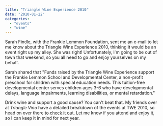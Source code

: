 ```yaml
---
title: "Triangle Wine Experience 2010"
date: "2010-01-22"
categories: 
  - "events"
  - "wine"
---
```


Sarah Findle, with the Frankie Lemmon Foundation, sent me an e-mail to let me know about the Triangle Wine Experience 2010, thinking it would be an event right up my alley. She was right! Unfortunately, I'm going to be out of town that weekend, so you all need to go and enjoy yourselves on my behalf.

Sarah shared that "Funds raised by the Triangle Wine Experience support the Frankie Lemmon School and Developmental Center, a non-profit preschool for children with special education needs. This tuition-free developmental center serves children ages 3-6 who have developmental delays, language impairments, learning disabilities, or mental retardation."

Drink wine and support a good cause? You can't beat that. My friends over at _Triangle Vino_ have a detailed breakdown of the events at TWE 2010, so head on over there [to check it out](http://trianglevino.com/2010/01/triangle-wine-experience-2010/). Let me know if you attend and enjoy it, so I can keep it in mind for next year.
